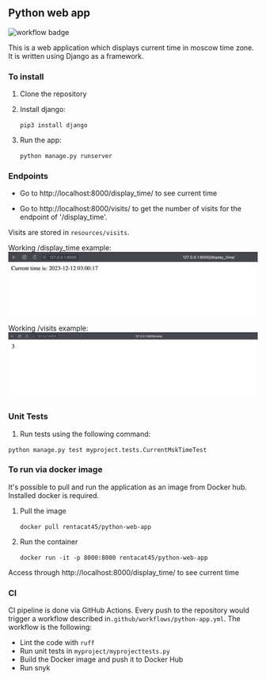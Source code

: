 ## Python web app
![workflow badge](https://github.com/p50000/core-course-labs/actions/workflows/app_python.yaml/badge.svg)

This is a web application which displays current time in moscow time zone. It is written using Django as a framework.

### To install
1. Clone the repository
2. Install django:

     `pip3 install django`
3. Run the app:

    `python manage.py runserver`

### Endpoints

- Go to http://localhost:8000/display_time/ to see current time

- Go to http://localhost:8000/visits/ to get the number of visits for the endpoint of '/display_time'.

Visits are stored in `resources/visits`.

Working /display_time example:
![browser](display_time_screenshot.png)

Working /visits example:
![browser](vitsits_screen_shot.png)

### Unit Tests
1. Run tests using the following command:

`python manage.py test myproject.tests.CurrentMskTimeTest`

### To run via docker image
It's possible to pull and run the application as an image from Docker hub. Installed docker is required.
1. Pull the image

    `docker pull rentacat45/python-web-app`

2. Run the container

    `docker run -it -p 8000:8000 rentacat45/python-web-app`

Access through http://localhost:8000/display_time/ to see current time

### CI
CI pipeline is done via GitHub Actions. Every push to the repository would trigger a workflow described in`.github/workflows/python-app.yml`. The workflow is the following:

- Lint the code with `ruff`
- Run unit tests in `myproject/myprojecttests.py`
- Build the Docker image and push it to Docker Hub
- Run snyk


